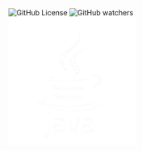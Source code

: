 <div align="left">
  <img alt="GitHub License" src="https://img.shields.io/github/license/ADARIYA0/Pemrograman-Berorientasi-Objek-Java">
  <img alt="GitHub watchers" src="https://img.shields.io/github/watchers/ADARIYA0/Pemrograman-Berorientasi-Objek-Java">
</div>

<div align="center" style="width:50%;">
  <img src="src/img/java.png">
</div>
